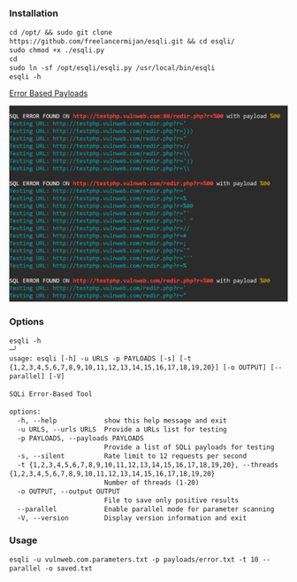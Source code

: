 ### Installation

```
cd /opt/ && sudo git clone https://github.com/freelancermijan/esqli.git && cd esqli/
sudo chmod +x ./esqli.py
cd
sudo ln -sf /opt/esqli/esqli.py /usr/local/bin/esqli
esqli -h
```

 <a href="https://github.com/freelancermijan/my-payloads/blob/main/SQLi/error-based-sqli-testing-payloads.txt">Error Based Payloads</a>

![error](esqliimage.png)

### Options

```
esqli -h                                                                                                                         ─╯
usage: esqli [-h] -u URLS -p PAYLOADS [-s] [-t {1,2,3,4,5,6,7,8,9,10,11,12,13,14,15,16,17,18,19,20}] [-o OUTPUT] [--parallel] [-V]

SQLi Error-Based Tool

options:
  -h, --help            show this help message and exit
  -u URLS, --urls URLS  Provide a URLs list for testing
  -p PAYLOADS, --payloads PAYLOADS
                        Provide a list of SQLi payloads for testing
  -s, --silent          Rate limit to 12 requests per second
  -t {1,2,3,4,5,6,7,8,9,10,11,12,13,14,15,16,17,18,19,20}, --threads {1,2,3,4,5,6,7,8,9,10,11,12,13,14,15,16,17,18,19,20}
                        Number of threads (1-20)
  -o OUTPUT, --output OUTPUT
                        File to save only positive results
  --parallel            Enable parallel mode for parameter scanning
  -V, --version         Display version information and exit
```

### Usage

```
esqli -u vulnweb.com.parameters.txt -p payloads/error.txt -t 10 --parallel -o saved.txt
```

